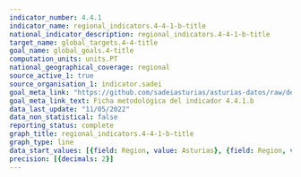 ```yaml
---
indicator_number: 4.4.1
indicator_name: regional_indicators.4-4-1-b-title
national_indicator_description: regional_indicators.4-4-1-b-title
target_name: global_targets.4-4-title
goal_name: global_goals.4-title
computation_units: units.PT
national_geographical_coverage: regional
source_active_1: true
source_organisation_1: indicator.sadei
goal_meta_link: "https://github.com/sadeiasturias/asturias-datos/raw/develop/descargas/metodologia/4.4.1.b.pdf"
goal_meta_link_text: Ficha metodológica del indicador 4.4.1.b
data_last_update: "11/05/2022"
data_non_statistical: false
reporting_status: complete
graph_title: regional_indicators.4-4-1-b-title
graph_type: line
data_start_values: [{field: Region, value: Asturias}, {field: Region, value: España}]
precision: [{decimals: 2}]
---
```


